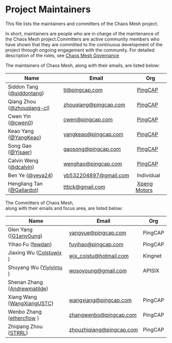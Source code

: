 # Project Maintainers

This file lists the maintainers and committers of the Chaos Mesh project.

In short, maintainers are people who are in charge of the maintenance of the Chaos Mesh project.Committers are active community members who have shown that they are committed to the continuous development of the project through ongoing engagement with the community. For detailed description of the roles, see [Chaos Mesh Governance](https://github.com/chaos-mesh/chaos-mesh/blob/master/GOVERNANCE.md)

The maintainers of Chaos Mesh, along with their emails, are listed below:


Name | Email | Org
----|---|---
Siddon Tang ([@siddontang](https://github.com/siddontang)) | [tl@pingcap.com](mailto:tl@pingcap.com) | [PingCAP](https://www.pingcap.com/)
Qiang Zhou ([@zhouqiang-cl](https://github.com/zhouqiang-cl)) | [zhouqiang@pingcap.com](mailto:zhouqiang@pingcap.com) | [PingCAP](https://www.pingcap.com/)
Cwen Yin ([@cwen0](https://github.com/cwen0)) | [cwen@pingcap.com](mailto:cwen@pingcap.com) | [PingCAP](https://www.pingcap.com/)
Keao Yang ([@YangKeao](https://github.com/YangKeao)) | [yangkeao@pingcap.com](mailto:yangkeao@pingcap.com) | [PingCAP](https://www.pingcap.com/)
Song Gao ([@Yisaer](https://github.com/Yisaer)) | [gaosong@pingcap.com](mailto:gaosong@pingcap.com) | [PingCAP](https://www.pingcap.com/)
Calvin Weng ([@dcalvin](https://github.com/dcalvin)) | [wenghao@pingcap.com](mailto:wenghao@pingcap.com) | [PingCAP](https://www.pingcap.com/)
Ben Ye ([@yeya24](https://github.com/yeya24)) | [yb532204897@gmail.com](mailto:yb532204897@gmail.com) | Individual
Hengliang Tan ([@Gallardot](https://github.com/Gallardot)) | [tttick@gmail.com](mailto:tttick@gmail.com) | [Xpeng Motors](https://www.xiaopeng.com/)


The Committers of Chaos Mesh, along with their emails and focus area, are listed below:

| Name                         | Email                    | Org     |
|------------------------------|--------------------------|---------|
| Glen Yang ([[G1eny0ung](https://github.com/g1eny0ung))  | yangyue@pingcap.com      | PingCAP |
| Yihao Fu ([fewdan](https://github.com/fewdan))            | fuyihao@pingcap.com      | PingCAP |
| Jiaxing Wu ([Colstuwjx](https://github.com/Colstuwjx) )       | wjx_colstu@hotmail.com             |   Kingnet      |
| Shuyang Wu ([Yiyiyimu](https://github.com/Yiyiyimu) )        | wosoyoung@gmail.com                        |   APISIX      |
| Shenan Zhang ([Andrewmatilde](https://github.com/Andrewmatilde)) |                          |         |
| Xiang Wang ([WangXiangUSTC](https://github.com/WangXiangUSTC))   | wangxiang@pingcap.com    | PingCAP |
| Wenbo Zhang ([ethercflow](https://github.com/ethercflow) )     | zhangwenbo@pingcap.com   | PingCAP |
| Zhiqiang Zhou ([STRRL](https://github.com/STRRL))        | zhouzhiqiang@pingcap.com | PingCAP |